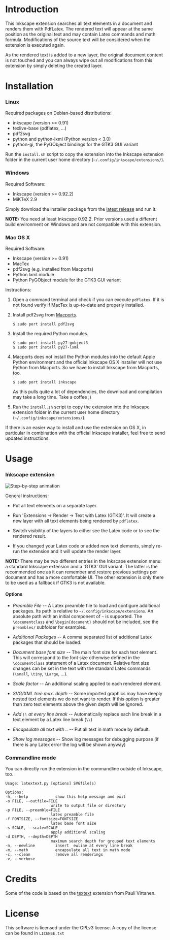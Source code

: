 # Introduction

This Inkscape extension searches all text elements in a document and renders
them with PdfLatex. The rendered text will appear at the same position as the
original text and may contain Latex commands and math formula. Modifications
of the source text will be considered when the extension is executed again.

As the rendered text is added to a new layer, the original document content
is not touched and you can always wipe out all modifications from this extension
by simply deleting the created layer.

# Installation

### Linux

Required packages on Debian-based distributions:

  * inkscape (version >= 0.91)
  * texlive-base (pdflatex, ...)
  * pdf2svg
  * python and python-lxml (Python version < 3.0)
  * python-gi, the PyGObject bindings for the GTK3 GUI variant

Run the `install.sh` script to copy the extension into the Inkscape extension
folder in the current user home directory (`~/.config/inkscape/extensions/`).

### Windows

Required Software:

   * Inkscape (version >= 0.92.2)
   * MiKTeX 2.9

Simply download the installer package from the
[latest release](https://github.com/seebk/LaTeXText/releases) and run it.

__NOTE:__ You need at least Inkscape 0.92.2. Prior versions used a different
build environment on Windows and are not compatible with this extension.

### Mac OS X

Required Software:

   * Inkscape (version >= 0.91)
   * MacTex
   * pdf2svg (e.g. installed from Macports)
   * Python lxml module
   * Python PyGObject module for the GTK3 GUI variant

Instructions:

  1. Open a command terminal and check if you can execute `pdflatex`. If it is not
  found verify if MacTex is up-to-date and properly installed.

  2. Install pdf2svg from [Macports](https://www.macports.org/).

         $ sudo port install pdf2svg

  3. Install the required Python modules.

         $ sudo port install py27-gobject3
         $ sudo port install py27-lxml

  4. Macports does not install the Python modules into the default Apple Python
     environment and the official Inkscape OS X installer will not use Python from
     Macports. So we have to install Inkscape from Macports, too.

         $ sudo port install inkscape

     As this pulls quite a lot of dependencies, the download and compilation may
     take a long time. Take a coffee ;)

  5. Run the `install.sh` script to copy the extension into the Inkscape extension
  folder in the current user home directory (`~/.config/inkscape/extensions/`).

If there is an easier way to install and use the extension on OS X, in particular
in combination with the official Inkscape installer, feel free to send updated
instructions.


# Usage

### Inkscape extension

![Step-by-step animation](https://media.giphy.com/media/3ov9jG1BQAWY9LAOHu/source.gif)

General instructions:

  * Put all text elements on a separate layer.

  * Run 'Extensions -> Render -> Text with Latex (GTK3)'. It will create a new
  layer with all text elements being rendered by `pdflatex`.

  * Switch visibility of the layers to either see the Latex code or to see the
  rendered result.

  * If you changed your Latex code or added new text elements, simply re-run
  the extension and it will update the render layer.

__NOTE:__ There may be two different entries in the Inkscape extension menu: a standard
Inkscape extension and a 'GTK3' GUI variant. The latter is the recommended one
as it can remember and restore previous settings per document and has a more
comfortable UI. The other extension is only there to be used as a fallback if
GTK3 is not available.

#### Options ####

  * _Preamble File_ -- A Latex preamble file to load and configure additional
    packages. Its path is relative to `~/.config/inkscape/extensions`. An
    absolute path with an initial component of `~` is supported. The
    `\documentclass` and `\begin{document}` should not be included, see the
    `preambles/` subfolder for examples.
    
  * _Additional Packages_ -- A comma separated list of additional Latex packages 
    that should be loaded.

  * _Document base font size_ -- The main font size for each text element. This
    will correspond to the font size otherwise defined in the `\documentclass`
    statement of a Latex document. Relative font size changes can be set in the
    text with the standard Latex commands (`\small`, `\tiny`, `\Large`, ...).

  * _Scale factor_ -- An additional scaling applied to each rendered element.

  * _SVG/XML tree max. depth_ -- Some imported graphics may have deeply nested
    text elements we do not want to render. If this option is greater than zero
    text elements above the given depth will be ignored.

  * _Add `\\` at every line break_ -- Automatically replace each line break in a
    text element by a Latex line break (`\\`)

  * _Encapsulate all text with $..$_ -- Put all text in math mode by default.

  * _Show log messages_ -- Show log messages for debugging purpose (if there is
    any Latex error the log will be shown anyway)


### Commandline mode

You can directly run the extension in the commandline outside of Inkscape, too.

    Usage: latextext.py [options] SVGfile(s)

    Options:
    -h, --help            show this help message and exit
    -o FILE, --outfile=FILE
                        write to output file or directory
    -p FILE, --preamble=FILE
                        latex preamble file
    -f FONTSIZE, --fontsize=FONTSIZE
                        latex base font size
    -s SCALE, --scale=SCALE
                        apply additional scaling
    -d DEPTH, --depth=DEPTH
                        maximum search depth for grouped text elements
    -n, --newline         insert  ewline at every line break
    -m, --math            encapsulate all text in math mode
    -c, --clean           remove all renderings
    -v, --verbose      


# Credits

Some of the code is based on the [textext](https://pav.iki.fi/software/textext/)
extension from Pauli Virtanen. 

# License

This software is licensed under the GPLv3 license. A copy of the license can
be found in `LICENSE.txt`
